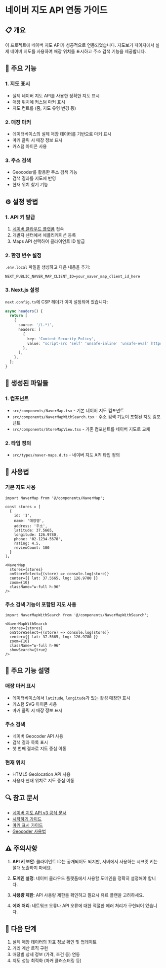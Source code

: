 # 네이버 지도 API 연동 가이드

## 📋 개요

이 프로젝트에 네이버 지도 API가 성공적으로 연동되었습니다. 지도보기 페이지에서 실제 네이버 지도를 사용하여 매장 위치를 표시하고 주소 검색 기능을 제공합니다.

## 🚀 주요 기능

### 1. **지도 표시**
- 실제 네이버 지도 API를 사용한 정확한 지도 표시
- 매장 위치에 커스텀 마커 표시
- 지도 컨트롤 (줌, 지도 유형 변경 등)

### 2. **매장 마커**
- 데이터베이스의 실제 매장 데이터를 기반으로 마커 표시
- 마커 클릭 시 매장 정보 표시
- 커스텀 아이콘 사용

### 3. **주소 검색**
- Geocoder를 활용한 주소 검색 기능
- 검색 결과를 지도에 반영
- 현재 위치 찾기 기능

## ⚙️ 설정 방법

### 1. **API 키 발급**
1. [네이버 클라우드 플랫폼](https://www.ncloud.com/) 접속
2. 개발자 센터에서 애플리케이션 등록
3. Maps API 선택하여 클라이언트 ID 발급

### 2. **환경 변수 설정**
`.env.local` 파일을 생성하고 다음 내용을 추가:

```env
NEXT_PUBLIC_NAVER_MAP_CLIENT_ID=your_naver_map_client_id_here
```

### 3. **Next.js 설정**
`next.config.ts`에 CSP 헤더가 이미 설정되어 있습니다:

```typescript
async headers() {
  return [
    {
      source: '/(.*)',
      headers: [
        {
          key: 'Content-Security-Policy',
          value: "script-src 'self' 'unsafe-inline' 'unsafe-eval' https://oapi.map.naver.com;",
        },
      ],
    },
  ];
}
```

## 📁 생성된 파일들

### 1. **컴포넌트**
- `src/components/NaverMap.tsx` - 기본 네이버 지도 컴포넌트
- `src/components/NaverMapWithSearch.tsx` - 주소 검색 기능이 포함된 지도 컴포넌트
- `src/components/StoreMapView.tsx` - 기존 컴포넌트를 네이버 지도로 교체

### 2. **타입 정의**
- `src/types/naver-maps.d.ts` - 네이버 지도 API 타입 정의

## 🔧 사용법

### 기본 지도 사용
```tsx
import NaverMap from '@/components/NaverMap';

const stores = [
  {
    id: '1',
    name: '매장명',
    address: '주소',
    latitude: 37.5665,
    longitude: 126.9780,
    phone: '02-1234-5678',
    rating: 4.5,
    reviewCount: 100
  }
];

<NaverMap
  stores={stores}
  onStoreSelect={(store) => console.log(store)}
  center={{ lat: 37.5665, lng: 126.9780 }}
  zoom={10}
  className="w-full h-96"
/>
```

### 주소 검색 기능이 포함된 지도 사용
```tsx
import NaverMapWithSearch from '@/components/NaverMapWithSearch';

<NaverMapWithSearch
  stores={stores}
  onStoreSelect={(store) => console.log(store)}
  center={{ lat: 37.5665, lng: 126.9780 }}
  zoom={10}
  className="w-full h-96"
  showSearch={true}
/>
```

## 🎯 주요 기능 설명

### 매장 마커 표시
- 데이터베이스에서 `latitude`, `longitude`가 있는 활성 매장만 표시
- 커스텀 SVG 아이콘 사용
- 마커 클릭 시 매장 정보 표시

### 주소 검색
- 네이버 Geocoder API 사용
- 검색 결과 목록 표시
- 첫 번째 결과로 지도 중심 이동

### 현재 위치
- HTML5 Geolocation API 사용
- 사용자 현재 위치로 지도 중심 이동

## 🔍 참고 문서

- [네이버 지도 API v3 공식 문서](https://navermaps.github.io/maps.js.ncp/docs/)
- [시작하기 가이드](https://navermaps.github.io/maps.js.ncp/docs/tutorial-2-Getting-Started.html)
- [마커 표시 가이드](https://navermaps.github.io/maps.js.ncp/docs/tutorial-2-Marker.html)
- [Geocoder 사용법](https://navermaps.github.io/maps.js.ncp/docs/tutorial-Geocoder-Geocoding.html)

## ⚠️ 주의사항

1. **API 키 보안**: 클라이언트 ID는 공개되어도 되지만, 서버에서 사용하는 시크릿 키는 절대 노출하지 마세요.

2. **도메인 설정**: 네이버 클라우드 플랫폼에서 사용할 도메인을 정확히 설정해야 합니다.

3. **사용량 제한**: API 사용량 제한을 확인하고 필요시 유료 플랜을 고려하세요.

4. **에러 처리**: 네트워크 오류나 API 오류에 대한 적절한 에러 처리가 구현되어 있습니다.

## 🚀 다음 단계

1. 실제 매장 데이터의 좌표 정보 확인 및 업데이트
2. 거리 계산 로직 구현
3. 매장별 상세 정보 (가격, 조건 등) 연동
4. 지도 성능 최적화 (마커 클러스터링 등)
